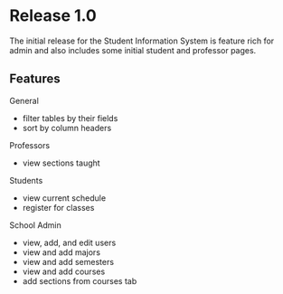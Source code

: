 # Release 1.0

The initial release for the Student Information System is feature rich for admin and also includes some initial student and professor pages.


## Features

General
* filter tables by their fields
* sort by column headers

Professors
* view sections taught

Students
* view current schedule
* register for classes

School Admin
* view, add, and edit users
* view and add majors
* view and add semesters
* view and add courses
* add sections from courses tab 
